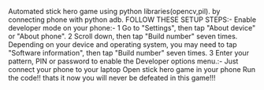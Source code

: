 Automated stick hero game using python libraries(opencv,pil). by connecting phone with python adb. FOLLOW THESE SETUP STEPS:- Enable developer mode on your phone:- 1 Go to "Settings", then tap "About device" or "About phone". 2 Scroll down, then tap "Build number" seven times. Depending on your device and operating system, you may need to tap "Software information", then tap "Build number" seven times. 3 Enter your pattern, PIN or password to enable the Developer options menu.:- Just connect your phone to your laptop Open stick hero game in your phone Run the code!! thats it now you will never be defeated in this game!!!
